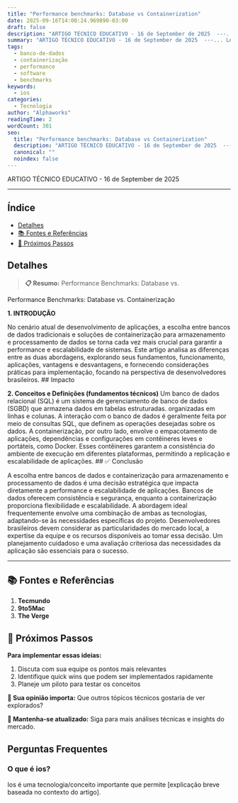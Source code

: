 ```yaml
---
title: "Performance benchmarks: Database vs Containerization"
date: 2025-09-16T14:00:24.969890-03:00
draft: false
description: "ARTIGO TÉCNICO EDUCATIVO - 16 de September de 2025  ---... Leia mais sobre  e suas aplicações práticas."
summary: "ARTIGO TÉCNICO EDUCATIVO - 16 de September de 2025  ---... Leia mais sobre  e suas aplicações práticas."
tags:
  - banco-de-dados
  - containerização
  - performance
  - software
  - benchmarks
keywords:
  - ios
categories:
  - Tecnologia
author: "Alphaworks"
readingTime: 2
wordCount: 301
seo:
  title: "Performance benchmarks: Database vs Containerization"
  description: "ARTIGO TÉCNICO EDUCATIVO - 16 de September de 2025  ---... Leia mais sobre  e suas aplicações práticas."
  canonical: ""
  noindex: false
---
```


ARTIGO TÉCNICO EDUCATIVO - 16 de September de 2025

---



## Índice

- [Detalhes](#detalhes)
- [📚 Fontes e Referências](#📚-fontes-e-referências)
- [🚀 Próximos Passos](#🚀-próximos-passos)

## Detalhes

> **📋 Resumo:** 
Performance Benchmarks: Database vs.

Performance Benchmarks: Database vs. Containerização

**1. INTRODUÇÃO**

No cenário atual de desenvolvimento de aplicações, a escolha entre bancos de dados tradicionais e soluções de containerização para armazenamento e processamento de dados se torna cada vez mais crucial para garantir a performance e escalabilidade de sistemas. Este artigo analisa as diferenças entre as duas abordagens, explorando seus fundamentos, funcionamento, aplicações, vantagens e desvantagens, e fornecendo considerações práticas para implementação, focando na perspectiva de desenvolvedores brasileiros. ## Impacto

**2. Conceitos e Definições (fundamentos técnicos)** Um banco de dados relacional (SQL) é um sistema de gerenciamento de banco de dados (SGBD) que armazena dados em tabelas estruturadas. organizadas em linhas e colunas. A interação com o banco de dados é geralmente feita por meio de consultas SQL, que definem as operações desejadas sobre os dados. A containerização, por outro lado, envolve o empacotamento de aplicações, dependências e configurações em contêineres leves e portáteis, como Docker. Esses contêineres garantem a consistência do ambiente de execução em diferentes plataformas, permitindo a replicação e escalabilidade de aplicações. ## ✅ Conclusão

A escolha entre bancos de dados e containerização para armazenamento e processamento de dados é uma decisão estratégica que impacta diretamente a performance e escalabilidade de aplicações. Bancos de dados oferecem consistência e segurança, enquanto a containerização proporciona flexibilidade e escalabilidade. A abordagem ideal frequentemente envolve uma combinação de ambas as tecnologias, adaptando-se às necessidades específicas do projeto. Desenvolvedores brasileiros devem considerar as particularidades do mercado local, a expertise da equipe e os recursos disponíveis ao tomar essa decisão. Um planejamento cuidadoso e uma avaliação criteriosa das necessidades da aplicação são essenciais para o sucesso.

---

## 📚 Fontes e Referências

1. **Tecmundo**
2. **9to5Mac**
3. **The Verge**

## 🚀 Próximos Passos

**Para implementar essas ideias:**
1. Discuta com sua equipe os pontos mais relevantes
2. Identifique quick wins que podem ser implementados rapidamente  
3. Planeje um piloto para testar os conceitos

**💭 Sua opinião importa:** Que outros tópicos técnicos gostaria de ver explorados?

**🔗 Mantenha-se atualizado:** Siga para mais análises técnicas e insights do mercado.


## Perguntas Frequentes

### O que é ios?

Ios é uma tecnologia/conceito importante que permite [explicação breve baseada no contexto do artigo].

